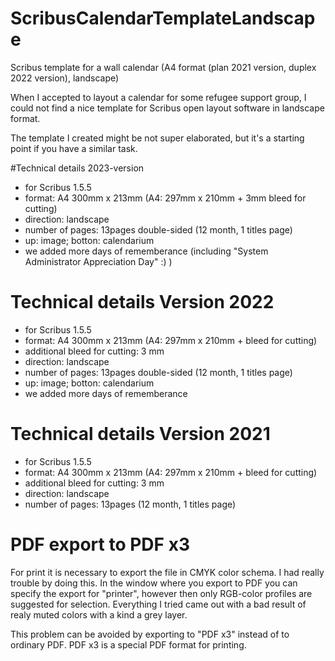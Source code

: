 # ScribusCalendarTemplateLandscape
Scribus template for a wall calendar (A4 format (plan 2021 version, duplex 2022 version), landscape)

When I accepted to layout a calendar for some refugee support group, I could not find a nice template for Scribus open layout software in landscape format. 

The template I created might be not super elaborated, but it's a starting point if you have a similar task. 


#Technical details 2023-version
- for Scribus 1.5.5
- format: A4 300mm x 213mm (A4: 297mm x 210mm + 3mm bleed for cutting)
- direction: landscape
- number of pages: 13pages double-sided (12 month, 1 titles page)
- up: image; botton: calendarium
- we added more days of rememberance (including "System Administrator Appreciation Day" :) )


# Technical details Version 2022
- for Scribus 1.5.5
- format: A4 300mm x 213mm (A4: 297mm x 210mm + bleed for cutting)
- additional bleed for cutting: 3 mm 
- direction: landscape
- number of pages: 13pages double-sided (12 month, 1 titles page)
- up: image; botton: calendarium
- we added more days of rememberance

# Technical details Version 2021
- for Scribus 1.5.5
- format: A4 300mm x 213mm (A4: 297mm x 210mm + bleed for cutting)
- additional bleed for cutting: 3 mm 
- direction: landscape
- number of pages: 13pages (12 month, 1 titles page)




# PDF export to PDF x3
For print it is necessary to export the file in CMYK color schema. I had really trouble by doing this. In the window where you export to PDF you can specify the export for "printer", however then only RGB-color profiles are suggested for selection. Everything I tried came out with a bad result of realy muted colors with a kind a grey layer. 

This problem can be avoided by exporting to "PDF x3" instead of to ordinary PDF. PDF x3 is a special PDF format for printing.

# 
